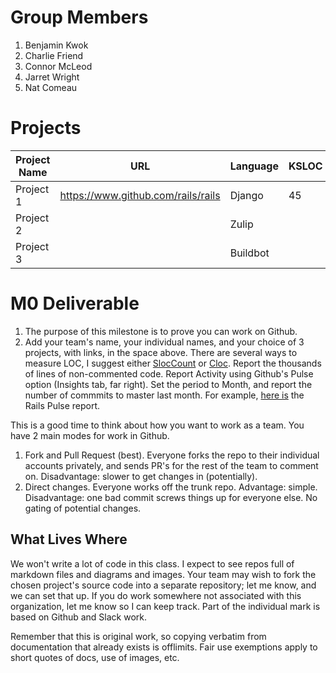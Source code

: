 # <Team Name>

# Group Members
1. Benjamin Kwok
2. Charlie Friend
3. Connor McLeod
4. Jarret Wright
5. Nat Comeau

# Projects

| Project Name | URL | Language | KSLOC | Activity |
|------|--------|-------|--------|---------|
| Project 1 | https://www.github.com/rails/rails | Django | 45 | 54 |
| Project 2 | | Zulip | | |
| Project 3 | | Buildbot | | |

# M0 Deliverable
1. The purpose of this milestone is to prove you can work on Github.
2. Add your team's name, your individual names, and your choice of 3 projects, with links, in the space above. There are several ways to measure LOC, I suggest either [SlocCount](https://dwheeler.com/sloccount/) or [Cloc](https://github.com/AlDanial/cloc). Report the thousands of lines of non-commented code. Report Activity using Github's Pulse option (Insights tab, far right). Set the period to Month, and report the number of commmits to master last month. For example, [here is](https://github.com/rails/rails/pulse/monthly) the Rails Pulse report.

This is a good time to think about how you want to work as a team. You have 2 main modes for work in Github. 

1. Fork and Pull Request (best). Everyone forks the repo to their individual accounts privately, and sends PR's for the rest of the team to comment on. Disadvantage: slower to get changes in (potentially).
2. Direct changes. Everyone works off the trunk repo. Advantage: simple. Disadvantage: one bad commit screws things up for everyone else. No gating of potential changes.

## What Lives Where
We won't write a lot of code in this class. I expect to see repos full of markdown files and diagrams and images. Your team may wish to fork the chosen project's source code into a separate repository; let me know, and we can set that up. If you do work somewhere not associated with this organization, let me know so I can keep track. Part of the individual mark is based on Github and Slack work.

Remember that this is original work, so copying verbatim from documentation that already exists is offlimits. Fair use exemptions apply to short quotes of docs, use of images, etc.
